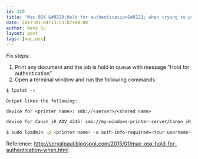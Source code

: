 ```yaml
---
id: 329
title: 'Mac OSX &#8220;Hold for authentication&#8221; when trying to print'
date: 2017-01-04T13:53:07+00:00
author: Navy Su
layout: post
tags: [mac,osx]
---
```

Fix steps:

  1. Print any document and the job is hold in queue with message &#8220;Hold for authentication&#8221;
  2. Open a terminal window and run the following commands
    
~~~bash
$ lpstat -s

~~~
    
    Output likes the following:
  
    device for <printer name>: smb://<server>/<shared name>
    
~~~bash
device for Canon_iR_ADV_4245: smb://my-windows-printer-server/Canon_iR_ADV_4245

~~~
    
~~~bash
$ sudo lpadmin -p <printer name> -o auth-info-required=<Your username>,<Your password>

~~~

Reference: <a href="http://servalpaul.blogspot.com/2015/01/mac-osx-hold-for-authentication-when.html" target="_blank">http://servalpaul.blogspot.com/2015/01/mac-osx-hold-for-authentication-when.html</a>
